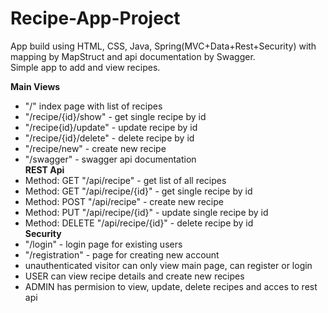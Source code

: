 # Recipe-App-Project
App build using HTML, CSS, Java, Spring(MVC+Data+Rest+Security) with mapping by MapStruct and api documentation by Swagger.<br/>
Simple app to add and view recipes.<br/>

**Main Views**
* "/" index page with list of recipes
* "/recipe/{id}/show" - get single recipe by id
* "/recipe{id}/update" - update recipe by id
* "/recipe/{id}/delete" - delete recipe by id
* "/recipe/new" - create new recipe
* "/swagger" - swagger api documentation<br/>
**REST Api**
* Method: GET "/api/recipe" - get list of all recipes
* Method: GET "/api/recipe/{id}" - get single recipe by id
* Method: POST "/api/recipe" - create new recipe
* Method: PUT "/api/recipe/{id}" - update single recipe by id
* Method: DELETE "/api/recipe/{id}" - delete recipe by id<br/>
**Security**
* "/login" - login page for existing users
* "/registration" - page for creating new account
* unauthenticated visitor can only view main page, can register or login
* USER can view recipe details and create new recipes
* ADMIN has permision to view, update, delete recipes and acces to rest api 
